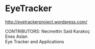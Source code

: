 EyeTracker
==========

http://eyetrackerproject.wordpress.com/ <br>

CONTRIBUTORS:
Necmettin Said Karakoç  <br>
Enes Aslan  
Eye Tracker and Applications

